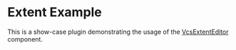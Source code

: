 # Extent Example

This is a show-case plugin demonstrating the usage of the [VcsExtentEditor](../../../src/components/extent/VcsExtentEditor.vue) component.
